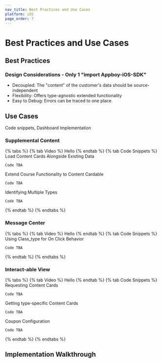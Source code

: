 ```yaml
---
nav_title: Best Practices and Use Cases
platform: iOS
page_order: 7
---
```


# Best Practices and Use Cases

## Best Practices

### Design Considerations - Only 1 "import Appboy-iOS-SDK"

- Decoupled: The "content" of the customer's data should be source-independent
- Flexibility: Offers type-agnostic extended functionality
- Easy to Debug: Errors can be traced to one place

## Use Cases

Code snippets, Dashboard Implementation

### Supplemental Content

{% tabs %}
{% tab Video %}
Hello
{% endtab %}
{% tab Code Snippets %}
Load Content Cards Alongside Existing Data
```
Code TBA
```

Extend Course Functionality to Content Cardable
```
Code TBA
```

Identifying Multiple Types
```
Code TBA
```
{% endtab %}
{% endtabs %}

### Message Center

{% tabs %}
{% tab Video %}
Hello
{% endtab %}
{% tab Code Snippets %}
Using Class_type for On Click Behavior
```
Code TBA
```
{% endtab %}
{% endtabs %}


### Interact-able View

{% tabs %}
{% tab Video %}
Hello
{% endtab %}
{% tab Code Snippets %}
Requesting Content Cards
```
Code TBA
```

Getting type-specific Content Cards
```
Code TBA
```

Coupon Configuration
```
Code TBA
```
{% endtab %}
{% endtabs %}

## Implementation Walkthrough